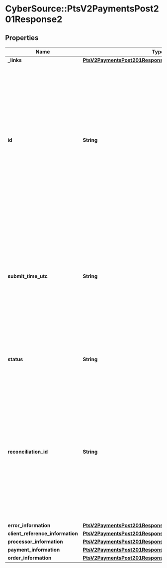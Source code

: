 # CyberSource::PtsV2PaymentsPost201Response2

## Properties
Name | Type | Description | Notes
------------ | ------------- | ------------- | -------------
**_links** | [**PtsV2PaymentsPost201ResponseLinks**](PtsV2PaymentsPost201ResponseLinks.md) |  | [optional] 
**id** | **String** | An unique identification number generated by Cybersource to identify the submitted request. Returned by all services. It is also appended to the endpoint of the resource. On incremental authorizations, this value with be the same as the identification number returned in the original authorization response.  | [optional] 
**submit_time_utc** | **String** | Time of request in UTC. Format: &#x60;YYYY-MM-DDThh:mm:ssZ&#x60; **Example** &#x60;2016-08-11T22:47:57Z&#x60; equals August 11, 2016, at 22:47:57 (10:47:57 p.m.). The &#x60;T&#x60; separates the date and the time. The &#x60;Z&#x60; indicates UTC.  Returned by Cybersource for all services.  | [optional] 
**status** | **String** | Status of the sessions request. Possible values:  Created  Failed  | [optional] 
**reconciliation_id** | **String** | Reference number for the transaction. Depending on how your Cybersource account is configured, this value could either be provided in the API request or generated by CyberSource. The actual value used in the request to the processor is provided back to you by Cybersource in the response.  | [optional] 
**error_information** | [**PtsV2PaymentsPost201ResponseErrorInformation**](PtsV2PaymentsPost201ResponseErrorInformation.md) |  | [optional] 
**client_reference_information** | [**PtsV2PaymentsPost201ResponseClientReferenceInformation**](PtsV2PaymentsPost201ResponseClientReferenceInformation.md) |  | [optional] 
**processor_information** | [**PtsV2PaymentsPost201Response2ProcessorInformation**](PtsV2PaymentsPost201Response2ProcessorInformation.md) |  | [optional] 
**payment_information** | [**PtsV2PaymentsPost201Response2PaymentInformation**](PtsV2PaymentsPost201Response2PaymentInformation.md) |  | [optional] 
**order_information** | [**PtsV2PaymentsPost201Response2OrderInformation**](PtsV2PaymentsPost201Response2OrderInformation.md) |  | [optional] 


